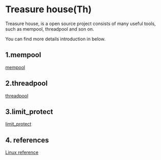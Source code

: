 # Treasure house(Th)  

Treasure house, is a open source project consists of many useful tools, such as mempool, threadpool
and son on.  

You can find more details introduction in below.

## 1.mempool  
[mempool](./docs/mempool.md)

## 2.threadpool  
[threadpool](./docs/threadpool.md)

## 3.limit_protect 
[limit_protect](./docs/limit_protect.md)

## 4. references  
[Linux reference](./references/linux_kernel_impl.md)